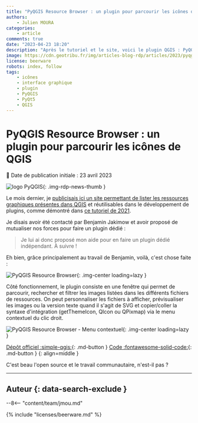 ```yaml
---
title: "PyQGIS Resource Browser : un plugin pour parcourir les icônes de QGIS"
authors:
    - Julien MOURA
categories:
    - article
comments: true
date: "2023-04-23 18:20"
description: "Après le tutoriel et le site, voici le plugin QGIS : PyQGIS Resource Browser ! Idéal pour parcourir les icônes et copier la syntaxe d'intégration."
image: https://cdn.geotribu.fr/img/articles-blog-rdp/articles/2023/pyqgis_resources_browser/plugin_pyqgis_resource_browser.png
license: beerware
robots: index, follow
tags:
    - icônes
    - interface graphique
    - plugin
    - PyQGIS
    - PyQt5
    - QGIS
---
```


# PyQGIS Resource Browser : un plugin pour parcourir les icônes de QGIS

:calendar: Date de publication initiale : 23 avril 2023

![logo PyQGIS](https://cdn.geotribu.fr/img/logos-icones/programmation/pyqgis.png){: .img-rdp-news-thumb }

Le mois dernier, je [publicisais ici un site permettant de lister les ressources graphiques présentes dans QGIS](2023-03-24_pyqgis-icones-cheatsheet-automatisation.md) et réutilisables dans le développement de plugins, comme démontré dans [ce tutoriel de 2021](../2021/2021-01-19_pyqgis_utiliser_icones_integrees.md).

Je disais avoir été contacté par Benjamin Jakimow et avoir proposé de mutualiser nos forces pour faire un plugin dédié :

> Je lui ai donc proposé mon aide pour en faire un plugin dédié indépendant. À suivre !

Eh bien, grâce principalement au travail de Benjamin, voilà, c'est chose faite :

![PyQGIS Resource Browser](https://cdn.geotribu.fr/img/articles-blog-rdp/articles/2023/pyqgis_resources_browser/plugin_pyqgis_resource_browser.png){: .img-center loading=lazy }

Côté fonctionnement, le plugin consiste en une fenêtre qui permet de parcourir, rechercher et filtrer les images listées dans les différents fichiers de ressources. On peut personnaliser les fichiers à afficher, prévisualiser les images ou la version texte quand il s'agit de SVG et copier/coller la syntaxe d'intégration (getThemeIcon, QIcon ou QPixmap) via le menu contextuel du clic droit.

![PyQGIS Resource Browser - Menu contextuel](https://cdn.geotribu.fr/img/articles-blog-rdp/articles/2023/pyqgis_resources_browser/context_menu.webp){: .img-center loading=lazy }

[Dépôt officiel :simple-qgis:](https://plugins.qgis.org/plugins/pyqgis_resource_browser/){: .md-button }
[Code :fontawesome-solid-code:](https://github.com/Guts/qgis-plugin-resource-browser/){: .md-button }
{: align=middle }

C'est beau l'open source et le travail communautaire, n'est-il pas ?

----

## Auteur {: data-search-exclude }

--8<-- "content/team/jmou.md"

{% include "licenses/beerware.md" %}
